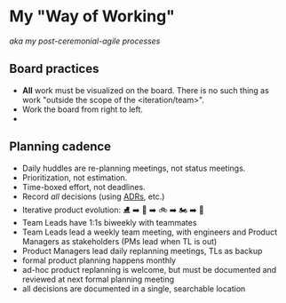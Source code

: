 # My "Way of Working"
_aka my post-ceremonial-agile processes_

## Board practices

- **All** work must be visualized on the board. There is no such thing as work "outside the scope of the <iteration/team>".
- Work the board from right to left. 
- 

## Planning cadence

- Daily huddles are re-planning meetings, not status meetings.
- Prioritization, not estimation.
- Time-boxed effort, not deadlines.
- Record *all* decisions (using [ADRs](adrs.md), etc.)
- Iterative product evolution: :ice_skate: :arrow_right: :kick_scooter: :arrow_right: :bike: :arrow_right: :motorcycle: :arrow_right: :car:
- Team Leads have 1:1s biweekly with teammates  
- Team Leads lead a weekly team meeting, with engineers and Product Managers as stakeholders (PMs lead when TL is out)  
- Product Managers lead daily replanning meetings, TLs as backup  
- formal product planning happens monthly  
- ad-hoc product replanning is welcome, but must be documented and reviewed at next formal planning meeting  
- all decisions are documented in a single, searchable location
<!--stackedit_data:
eyJoaXN0b3J5IjpbLTE0NDE1MTAwNTUsNzc2NDE1MjcyLC0yMT
IyMzA4MDIzLC00MjYxNDk0ODUsLTkxNTg2MjMzNCwxODIyOTI0
ODM0XX0=
-->